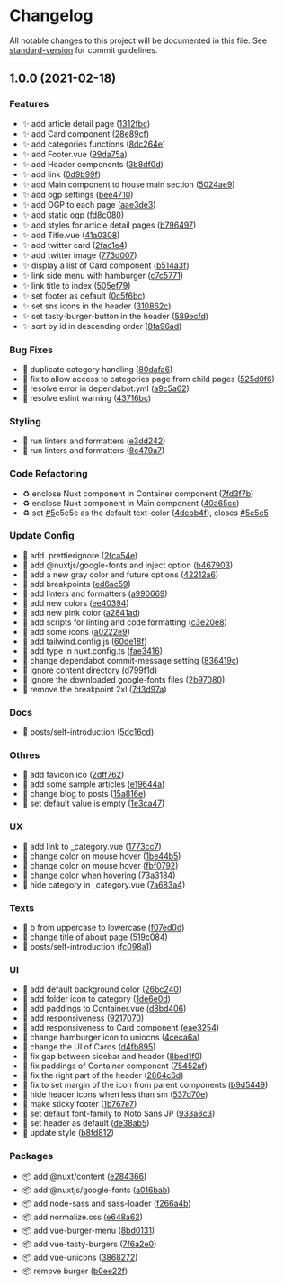 # Changelog

All notable changes to this project will be documented in this file. See [standard-version](https://github.com/conventional-changelog/standard-version) for commit guidelines.

## 1.0.0 (2021-02-18)


### Features

* :sparkles: add article detail page ([1312fbc](https://github.com/Daaiki/myblog/commit/1312fbcad68675b417e2028a0b966587965adba0))
* :sparkles: add Card component ([28e89cf](https://github.com/Daaiki/myblog/commit/28e89cf7fbfcf3474a217792c0c180b7ac1705cf))
* :sparkles: add categories functions ([8dc264e](https://github.com/Daaiki/myblog/commit/8dc264e60310c69259e02b0a1a49bb0afc0d9915))
* :sparkles: add Footer.vue ([99da75a](https://github.com/Daaiki/myblog/commit/99da75a14840639ecb87e33a6ccf957633199636))
* :sparkles: add Header components ([3b8df0d](https://github.com/Daaiki/myblog/commit/3b8df0de157d96f149dce1870498989fbb5768e4))
* :sparkles: add link ([0d9b99f](https://github.com/Daaiki/myblog/commit/0d9b99f116222827b3acdf121988d7a2fcdd68e3))
* :sparkles: add Main component to house main section ([5024ae9](https://github.com/Daaiki/myblog/commit/5024ae92e6b2f360628cda5c86f6dd05f3defc59))
* :sparkles: add ogp settings ([bee4710](https://github.com/Daaiki/myblog/commit/bee471062d6543cdd02789e3aac30963aee0ce85))
* :sparkles: add OGP to each page ([aae3de3](https://github.com/Daaiki/myblog/commit/aae3de3293b9fb30d7de3bc4ad6af47a9383acd6))
* :sparkles: add static ogp ([fd8c080](https://github.com/Daaiki/myblog/commit/fd8c080d485a79882b2ebd78c3804e43b7119962))
* :sparkles: add styles for article detail pages ([b796497](https://github.com/Daaiki/myblog/commit/b796497d9a8811fb72cd6f1d310b2a78a13948ad))
* :sparkles: add Title.vue ([41a0308](https://github.com/Daaiki/myblog/commit/41a0308547a942804930f11fc1d489354c44d7dc))
* :sparkles: add twitter card ([2fac1e4](https://github.com/Daaiki/myblog/commit/2fac1e4c58cf8d031d15ac7373b6f9d04d01daf8))
* :sparkles: add twitter image ([773d007](https://github.com/Daaiki/myblog/commit/773d00780d4eecbd7ce7f3e98282a871d565028c))
* :sparkles: display a list of Card component ([b514a3f](https://github.com/Daaiki/myblog/commit/b514a3f2a67b661a95b4030b9e82a754af1f138b))
* :sparkles: link side menu with hamburger ([c7c5771](https://github.com/Daaiki/myblog/commit/c7c577103415726cf4bb154bb18369420ccceef0))
* :sparkles: link title to index ([505ef79](https://github.com/Daaiki/myblog/commit/505ef7993bfef6e8541a87ffa1ad0d6af796e129))
* :sparkles: set footer as default ([0c5f6bc](https://github.com/Daaiki/myblog/commit/0c5f6bc2cf0fd8a0996af9796be590e2a974a70d))
* :sparkles: set sns icons in the header ([310862c](https://github.com/Daaiki/myblog/commit/310862c4039c82d6861eddc95d310c23b8f12f21))
* :sparkles: set tasty-burger-button in the header ([589ecfd](https://github.com/Daaiki/myblog/commit/589ecfdb4b0543933dcb5b9a9ed2776ace8e7d69))
* :sparkles: sort by id in descending order ([8fa96ad](https://github.com/Daaiki/myblog/commit/8fa96ad0e21d7c9a4066e93c2e331871e8f1ba98))


### Bug Fixes

* :bug: duplicate category handling ([80dafa6](https://github.com/Daaiki/myblog/commit/80dafa6430c0fd1d85600c7ebc5354b21c1c18c8))
* :bug: fix to allow access to categories page from child pages ([525d0f6](https://github.com/Daaiki/myblog/commit/525d0f6cefcac300ae2d662bc9ad17cebe36e041))
* :bug: resolve error in dependabot.yml ([a9c5a62](https://github.com/Daaiki/myblog/commit/a9c5a628da096dd5fb414fc2c5d49d25895314c9))
* :bug: resolve eslint warning ([43716bc](https://github.com/Daaiki/myblog/commit/43716bcfe2964c76f9804db5a15143fe2e626077))


### Styling

* :art: run linters and formatters ([e3dd242](https://github.com/Daaiki/myblog/commit/e3dd242676cb7127ce78ac4f615ae1ee45489644))
* :art: run linters and formatters ([8c479a7](https://github.com/Daaiki/myblog/commit/8c479a72d10fbc120b8486b57ecae61b23bb1630))


### Code Refactoring

* :recycle: enclose Nuxt component in Container component ([7fd3f7b](https://github.com/Daaiki/myblog/commit/7fd3f7bbfdf74aba3678562acf505bd9a81ef3fa))
* :recycle: enclose Nuxt component in Main component ([40a65cc](https://github.com/Daaiki/myblog/commit/40a65cca4f6bca6585c1691c8ecbc9dd26cbefe8))
* :recycle: set [#5](https://github.com/Daaiki/myblog/issues/5)e5e5e as the default text-color ([4debb4f](https://github.com/Daaiki/myblog/commit/4debb4fa3f609065c4569aa5efdbb6d5c7f3e795)), closes [#5e5e5](https://github.com/Daaiki/myblog/issues/5e5e5)


### Update Config

* :wrench: add .prettierignore ([2fca54e](https://github.com/Daaiki/myblog/commit/2fca54e706171bb986844b2c4ed833412f9325be))
* :wrench: add @nuxtjs/google-fonts and inject option ([b467903](https://github.com/Daaiki/myblog/commit/b467903469d8593fcbd7fc479ecffaf1860aff76))
* :wrench: add a new gray color and future options ([42212a6](https://github.com/Daaiki/myblog/commit/42212a6f5f217b1fc10292cd68657ab74b7b9801))
* :wrench: add breakpoints ([ed6ac59](https://github.com/Daaiki/myblog/commit/ed6ac59117f8f841cf028000c51525d4bfca88cf))
* :wrench: add linters and formatters ([a990669](https://github.com/Daaiki/myblog/commit/a99066914ff6afae094b46b0749a15c368ca50a4))
* :wrench: add new colors ([ee40394](https://github.com/Daaiki/myblog/commit/ee403942240a0b3462b43efeb3fb8606e20cfc07))
* :wrench: add new pink color ([a2841ad](https://github.com/Daaiki/myblog/commit/a2841adf8f2bf61f724a90f65fff39144bc61d59))
* :wrench: add scripts for linting and code formatting ([c3e20e8](https://github.com/Daaiki/myblog/commit/c3e20e886ad6e7cc48f5fd53fdb11469d8953f17))
* :wrench: add some icons ([a0222e9](https://github.com/Daaiki/myblog/commit/a0222e938812cc412f111d61d1a0126111875c99))
* :wrench: add tailwind.config.js ([60de18f](https://github.com/Daaiki/myblog/commit/60de18ffc2b3a648c2e80705e73b9b3954771b6a))
* :wrench: add type in nuxt.config.ts ([fae3416](https://github.com/Daaiki/myblog/commit/fae34164a36b2e1ce18b9178a6ad9889d502c492))
* :wrench: change dependabot commit-message setting ([836419c](https://github.com/Daaiki/myblog/commit/836419cc366f91cc78206b8a86b3d8601bad9226))
* :wrench: ignore content directory ([d799f1d](https://github.com/Daaiki/myblog/commit/d799f1dc5fad23ddce352888c37b58dd8dfc6648))
* :wrench: ignore the downloaded google-fonts files ([2b97080](https://github.com/Daaiki/myblog/commit/2b970804fe059ebc21203890aa8929f84408bef7))
* :wrench: remove the breakpoint 2xl ([7d3d97a](https://github.com/Daaiki/myblog/commit/7d3d97ab862db4a41c860a673232e6d36421d96c))


### Docs

* :memo: posts/self-introduction ([5dc16cd](https://github.com/Daaiki/myblog/commit/5dc16cdeaddfb90b788b506f9595e0273d7a2530))


### Othres

* :teddy_bear: add favicon.ico ([2dff762](https://github.com/Daaiki/myblog/commit/2dff7627ad17d10f6cb2171833bb81998eae4f94))
* :teddy_bear: add some sample articles ([e19644a](https://github.com/Daaiki/myblog/commit/e19644a55faec94f27fe4b2898a9dda9dd1e95fc))
* :teddy_bear: change blog to posts ([15a816e](https://github.com/Daaiki/myblog/commit/15a816eac5cb700a19a348feb1bc3b64e1beba0c))
* :teddy_bear: set default value is empty ([1e3ca47](https://github.com/Daaiki/myblog/commit/1e3ca47daff78c5a3f1531ffeb8663b67330d2a8))


### UX

* :children_crossing: add link to _category.vue ([1773cc7](https://github.com/Daaiki/myblog/commit/1773cc76a7b12a86fe310bda06e1efdbda09bdb1))
* :children_crossing: change color on mouse hover ([1be44b5](https://github.com/Daaiki/myblog/commit/1be44b58c49aa4bf96e090875e2d4820cd582293))
* :children_crossing: change color on mouse hover ([fbf0792](https://github.com/Daaiki/myblog/commit/fbf07921887378e49e36ecca5a0209e5a8afae4f))
* :children_crossing: change color when hovering ([73a3184](https://github.com/Daaiki/myblog/commit/73a3184bfec32beea00afad41ae356a1241220b9))
* :children_crossing: hide category in _category.vue ([7a683a4](https://github.com/Daaiki/myblog/commit/7a683a43ea887a49b92163218c5978c19b736b55))


### Texts

* :speech_balloon: b from uppercase to lowercase ([f07ed0d](https://github.com/Daaiki/myblog/commit/f07ed0ddb6c1e3671c7302ace3497fa4b616e521))
* :speech_balloon: change title of about page ([519c084](https://github.com/Daaiki/myblog/commit/519c08454d54c3f0179db3a91236c13b80e9ee3a))
* :speech_balloon: posts/self-introduction ([fc098a1](https://github.com/Daaiki/myblog/commit/fc098a1c4297b70f091a82fdbc87cdf93447d230))


### UI

* :lipstick: add default background color ([26bc240](https://github.com/Daaiki/myblog/commit/26bc2405ef218ac3ab6318e9ad763f15a636ada5))
* :lipstick: add folder icon to category ([1de6e0d](https://github.com/Daaiki/myblog/commit/1de6e0d61ff412fb47235570a2cd9a7ac29157c1))
* :lipstick: add paddings to Container.vue ([d8bd406](https://github.com/Daaiki/myblog/commit/d8bd4065c9126749c0d70fb497dca18a736dff6e))
* :lipstick: add responsiveness ([9217070](https://github.com/Daaiki/myblog/commit/921707081c2bd501ef3876a7c3031e4d0844bc4d))
* :lipstick: add responsiveness to Card component ([eae3254](https://github.com/Daaiki/myblog/commit/eae3254c78d2374d03935a0d6a02f10526ea6e75))
* :lipstick: change hamburger icon to uniocns ([4ceca6a](https://github.com/Daaiki/myblog/commit/4ceca6a8cf3462c406deb0ed2a0a9dbc7239333e))
* :lipstick: change the UI of Cards ([d4fb895](https://github.com/Daaiki/myblog/commit/d4fb89570a25e98a199755fb616f4211d9b7f488))
* :lipstick: fix gap between sidebar and header ([8bed1f0](https://github.com/Daaiki/myblog/commit/8bed1f07e87d3f718da312990211bd53abc33bc0))
* :lipstick: fix paddings of Container component ([75452af](https://github.com/Daaiki/myblog/commit/75452af6da04425afe7cf4ed2ce00a2e20b019ff))
* :lipstick: fix the right part of the header ([2864c6d](https://github.com/Daaiki/myblog/commit/2864c6d915537282ff62cc3e8e94539828c9c3f3))
* :lipstick: fix to set margin of the icon from parent components ([b9d5449](https://github.com/Daaiki/myblog/commit/b9d5449be1a278dbca9c2098ef3eaa9a85751f34))
* :lipstick: hide header icons when less than sm ([537d70e](https://github.com/Daaiki/myblog/commit/537d70e377aaff91e4b0688d2c19aea7196e83de))
* :lipstick: make sticky footer ([1b767e7](https://github.com/Daaiki/myblog/commit/1b767e7cc350e4379e69c96992a97b17fda8a634))
* :lipstick: set default font-family to Noto Sans JP ([933a8c3](https://github.com/Daaiki/myblog/commit/933a8c3218c0cbfc9515b6f7115369a099ce1636))
* :lipstick: set header as default ([de38ab5](https://github.com/Daaiki/myblog/commit/de38ab5128e663f409964923aca406741b054a7b))
* :lipstick: update style ([b8fd812](https://github.com/Daaiki/myblog/commit/b8fd8122e022925852ec34316dbd60827fb8b9a2))


### Packages

* :package: add @nuxt/content ([e284366](https://github.com/Daaiki/myblog/commit/e28436614d801598640b68f61b0686dc01d50834))
* :package: add @nuxtjs/google-fonts ([a016bab](https://github.com/Daaiki/myblog/commit/a016bab404723e8fbed8ae5b6945a4077c28df8b))
* :package: add node-sass and sass-loader ([f266a4b](https://github.com/Daaiki/myblog/commit/f266a4b21fd151bc99e4519b70d3428bbb767579))
* :package: add normalize.css ([e648a62](https://github.com/Daaiki/myblog/commit/e648a621b2a230bec18cd401d465aeda90967c92))
* :package: add vue-burger-menu ([8bd0131](https://github.com/Daaiki/myblog/commit/8bd01310e76e6e97abf58c915bba102683fea009))
* :package: add vue-tasty-burgers ([7f6a2e0](https://github.com/Daaiki/myblog/commit/7f6a2e0042d3f9b4c9c63122c2c7690b16cba60e))
* :package: add vue-unicons ([3868272](https://github.com/Daaiki/myblog/commit/3868272b49a9b56b5800517f6040eea376b31041))
* :package: remove burger ([b0ee22f](https://github.com/Daaiki/myblog/commit/b0ee22f88f9b118f464b9a1627a99fdf0a77bb47))
